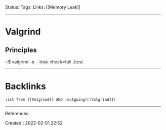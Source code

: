 Status: 
Tags: 
Links: [[Memory Leak]]
___
# Valgrind
## Principles
~$ valgrind -q --leak-check=full ./test
___
# Backlinks
```dataview
list from [[Valgrind]] AND !outgoing([[Valgrind]])
```
___
References:

Created:: 2022-02-01 22:52
